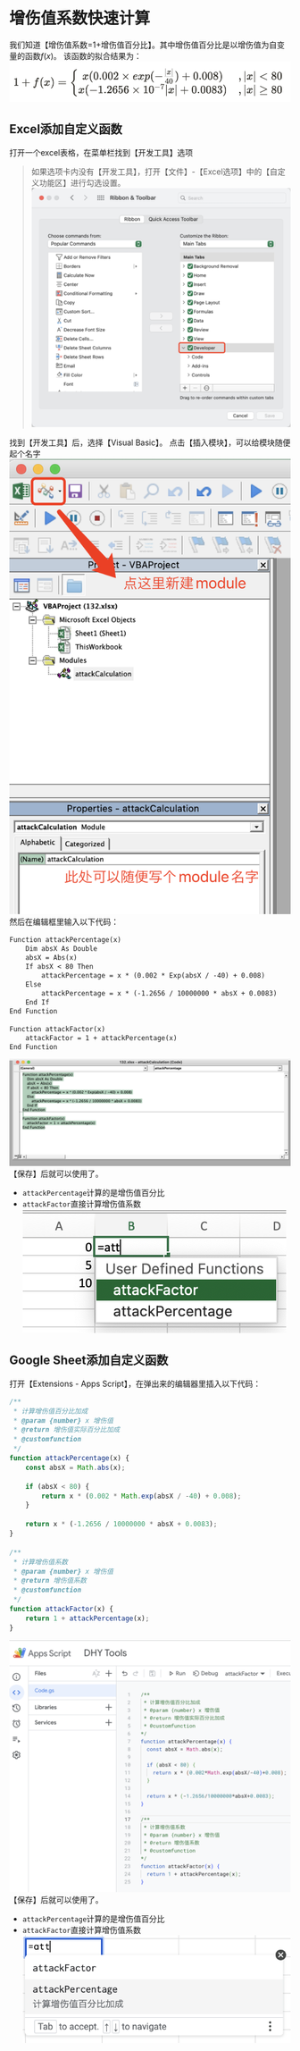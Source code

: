 # 增伤值系数快速计算

我们知道【增伤值系数=1+增伤值百分比】。其中增伤值百分比是以增伤值为自变量的函数$f(x)$。
该函数的拟合结果为：
![](pics/attack_percent.png)

## Excel添加自定义函数

打开一个excel表格，在菜单栏找到【开发工具】选项

> 如果选项卡内没有【开发工具】，打开【文件】-【Excel选项】中的【自定义功能区】进行勾选设置。
> ![Untitled](pics/developer.png)

找到【开发工具】后，选择【Visual Basic】。
点击【插入模块】，可以给模块随便起个名字
![](pics/new_module.png)
然后在编辑框里输入以下代码：

```vba
Function attackPercentage(x)
    Dim absX As Double
    absX = Abs(x)
    If absX < 80 Then
        attackPercentage = x * (0.002 * Exp(absX / -40) + 0.008)
    Else
        attackPercentage = x * (-1.2656 / 10000000 * absX + 0.0083)
    End If
End Function

Function attackFactor(x)
    attackFactor = 1 + attackPercentage(x)
End Function
```

![](pics/editer1.png)
【保存】后就可以使用了。

* `attackPercentage`计算的是增伤值百分比
* `attackFactor`直接计算增伤值系数
  ![](pics/use2.png)

## Google Sheet添加自定义函数

打开【Extensions - Apps Script】，在弹出来的编辑器里插入以下代码：

```javascript
/**
 * 计算增伤值百分比加成
 * @param {number} x 增伤值
 * @return 增伤值实际百分比加成
 * @customfunction
 */
function attackPercentage(x) {
    const absX = Math.abs(x);

    if (absX < 80) {
        return x * (0.002 * Math.exp(absX / -40) + 0.008);
    }

    return x * (-1.2656 / 10000000 * absX + 0.0083);
}

/**
 * 计算增伤值系数
 * @param {number} x 增伤值
 * @return 增伤值系数
 * @customfunction
 */
function attackFactor(x) {
    return 1 + attackPercentage(x);
}
```

![](pics/editor2.png)
【保存】后就可以使用了。

* `attackPercentage`计算的是增伤值百分比
* `attackFactor`直接计算增伤值系数
  ![](pics/use1.png)

